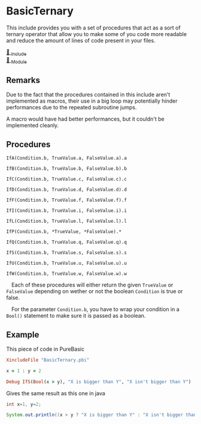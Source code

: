 # BasicTernary

This include provides you with a set of procedures that act as a sort of ternary operator that allow you to make some of you code more readable and reduce the amount of lines of code present in your files.

[💾 <sub>Include</sub>](../Includes/BasicTernary.pbi)<br>
[🧱 <sub>Module</sub>](../Modules/BasicTernary.pbi)


## Remarks

Due to the fact that the procedures contained in this include aren't implemented as macros, their use in a big loop may potentially hinder performances due to the repeated subroutine jumps.

A macro would have had better performances, but it couldn't be implemented cleanly.


## Procedures

`IfA(Condition.b, TrueValue.a, FalseValue.a).a`

`IfB(Condition.b, TrueValue.b, FalseValue.b).b`

`IfC(Condition.b, TrueValue.c, FalseValue.c).c`

`IfD(Condition.b, TrueValue.d, FalseValue.d).d`

`IfF(Condition.b, TrueValue.f, FalseValue.f).f`

`IfI(Condition.b, TrueValue.i, FalseValue.i).i`

`IfL(Condition.b, TrueValue.l, FalseValue.l).l`

`IfP(Condition.b, *TrueValue, *FalseValue).*`

`IfQ(Condition.b, TrueValue.q, FalseValue.q).q`

`IfS(Condition.b, TrueValue.s, FalseValue.s).s`

`IfU(Condition.b, TrueValue.u, FalseValue.u).u`

`IfW(Condition.b, TrueValue.w, FalseValue.w).w`

&emsp;Each of these procedures will either return the given `TrueValue` or `FalseValue` depending on wether or not the boolean `Condition` is true or false.

&emsp;For the parameter `Condition.b`, you have to wrap your condition in a `Bool()` statement to make sure it is passed as a boolean.


## Example

This piece of code in PureBasic

```ruby
XincludeFile "BasicTernary.pbi"

x = 1 : y = 2 

Debug IfS(Bool(x > y), "X is bigger than Y", "X isn't bigger than Y")
```

Gives the same result as this one in java
```java
int x=1, y=2;

System.out.println((x > y ? "X is bigger than Y" : "X isn't bigger than Y"));
```
